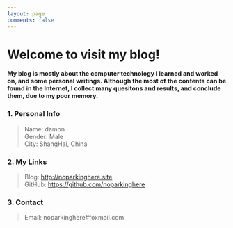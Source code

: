 ```yaml
---
layout: page
comments: false
---
```

# Welcome to visit my blog!

**My blog is mostly about the computer technology I learned and worked on, and some personal writings. Although the most of the contents can be found in the Internet, I collect many quesitons and results, and conclude them, due to my poor memory.**

### 1. Personal Info

> Name: damon  
> Gender: Male  
> City: ShangHai, China  


### 2. My Links

> Blog: <http://noparkinghere.site>  
> GitHub: <https://github.com/noparkinghere>  


### 3. Contact

> Email: noparkinghere#foxmail.com
